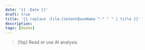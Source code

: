 ```yaml
---
date: '{{ .Date }}'
draft: true
title: '{{ replace .File.ContentBaseName "-" " " | title }}'
description: 
tags: [books]
---
```


> [!tip] Read or use AI analysis.